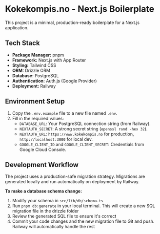 # Kokekompis.no - Next.js Boilerplate

This project is a minimal, production-ready boilerplate for a Next.js application.

## Tech Stack

- **Package Manager:** pnpm
- **Framework:** Next.js with App Router
- **Styling:** Tailwind CSS
- **ORM:** Drizzle ORM
- **Database:** PostgreSQL
- **Authentication:** Auth.js (Google Provider)
- **Deployment:** Railway

## Environment Setup

1.  Copy the `.env.example` file to a new file named `.env`.
2.  Fill in the required values:
    - `DATABASE_URL`: Your PostgreSQL connection string (from Railway).
    - `NEXTAUTH_SECRET`: A strong secret string (`openssl rand -hex 32`).
    - `NEXTAUTH_URL`: `https://www.kokekompis.no` for production, `http://localhost:3000` for local dev.
    - `GOOGLE_CLIENT_ID` and `GOOGLE_CLIENT_SECRET`: Credentials from Google Cloud Console.

## Development Workflow

The project uses a production-safe migration strategy. Migrations are generated locally and run automatically on deployment by Railway.

**To make a database schema change:**

1. Modify your schema in `src/lib/db/schema.ts`
2. Run `pnpm db:generate` in your local terminal. This will create a new SQL migration file in the drizzle folder
3. Review the generated SQL file to ensure it's correct
4. Commit your code changes and the new migration file to Git and push. Railway will automatically handle the rest
